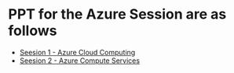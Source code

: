 # PPT for the Azure Session are as follows
- [Seesion 1 - Azure Cloud Computing](https://github.com/adchoudhary/SessionAzure/blob/main/Cloud%20Computing%20with%20Azure.pptx)
- [Seesion 2 - Azure Compute Services](https://github.com/adchoudhary/SessionAzure/blob/main/Azure%20Compute.pptx)
